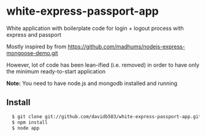 white-express-passport-app
==========================

White application with boilerplate code for login + logout process with express and passport 

Mostly inspired by  from https://github.com/madhums/nodejs-express-mongoose-demo.git

However, lot of code has been  lean-ified (i.e. removed) in order to have only the minimum ready-to-start application


**Note:** You need to have node.js and mongodb installed and running

## Install
```sh
  $ git clone git://github.com/davidb583/white-express-passport-app.git
  $ npm install
  $ node app
```
